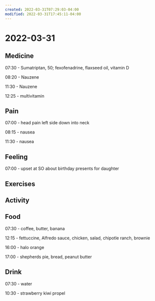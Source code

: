 ```yaml
---
created: 2022-03-31T07:29:03-04:00
modified: 2022-03-31T17:45:11-04:00
---
```


# 2022-03-31

## Medicine

07:30 - Sumatriptan, 50; fexofenadrine, flaxseed oil, vitamin D

08:20 - Nauzene

11:30 - Nauzene

12:25 - multivitamin


## Pain

07:00 - head pain left side down into neck

08:15 - nausea

11:30 - nausea

## Feeling

07:00 - upset at SO about birthday presents for daughter


## Exercises


## Activity


## Food

07:30 - coffee, butter, banana

12:15 - fettuccine, Alfredo sauce, chicken, salad, chipotle ranch, brownie

16:00 - halo orange

17:00 - shepherds pie, bread, peanut butter


## Drink

07:30 - water

10:30 - strawberry kiwi propel
